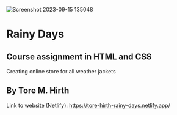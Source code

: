![Screenshot 2023-09-15 135048](https://github.com/Torehirth/Rainy-Days/assets/116200852/eb2015f3-a014-4e98-9a6a-617c123a4b0f)


# Rainy Days

## Course assignment in HTML and CSS
Creating online store for all weather jackets

## By Tore M. Hirth

Link to website (Netlify): https://tore-hirth-rainy-days.netlify.app/
